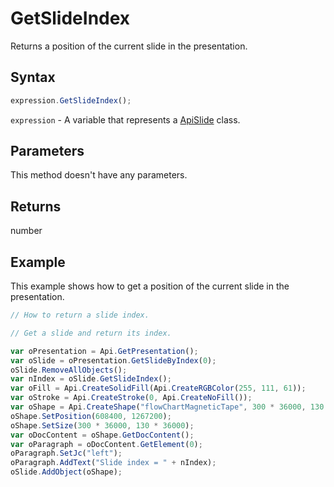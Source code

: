 # GetSlideIndex

Returns a position of the current slide in the presentation.

## Syntax

```javascript
expression.GetSlideIndex();
```

`expression` - A variable that represents a [ApiSlide](../ApiSlide.md) class.

## Parameters

This method doesn't have any parameters.

## Returns

number

## Example

This example shows how to get a position of the current slide in the presentation.

```javascript editor-pptx
// How to return a slide index.

// Get a slide and return its index.

var oPresentation = Api.GetPresentation();
var oSlide = oPresentation.GetSlideByIndex(0);
oSlide.RemoveAllObjects();
var nIndex = oSlide.GetSlideIndex();
var oFill = Api.CreateSolidFill(Api.CreateRGBColor(255, 111, 61));
var oStroke = Api.CreateStroke(0, Api.CreateNoFill());
var oShape = Api.CreateShape("flowChartMagneticTape", 300 * 36000, 130 * 36000, oFill, oStroke);
oShape.SetPosition(608400, 1267200);
oShape.SetSize(300 * 36000, 130 * 36000);
var oDocContent = oShape.GetDocContent();
var oParagraph = oDocContent.GetElement(0);
oParagraph.SetJc("left");
oParagraph.AddText("Slide index = " + nIndex);
oSlide.AddObject(oShape);
```
